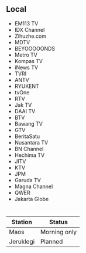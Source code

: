 #
## Local
* EM113 TV
* IDX Channel
* Zihuzhe.com
* MDTV
* BEYOOOOONDS
* Metro TV
* Kompas TV
* iNews TV
* TVRI
* ANTV
* RYUKENT
* tvOne
* RTV
* Jak TV
* DAAI TV
* BTV
* Bawang TV
* GTV
* BeritaSatu
* Nusantara TV
* BN Channel
* Hechima TV
* JITV
* KTV
* JPM
* Garuda TV
* Magna Channel
* QWER
* Jakarta Globe
#
Station|Status
--|--
Maos|Morning only
Jeruklegi|Planned
